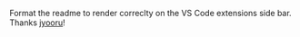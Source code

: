 Format the readme to render correclty on the VS Code extensions side bar. Thanks [jyooru](https://github.com/jyooru)!
